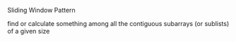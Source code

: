 Sliding Window Pattern


find or calculate something among all the contiguous subarrays (or sublists) of a given size

